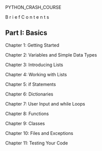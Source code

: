 PYTHON_CRASH_COURSE

B r i e f C o n t e n t s

Part I: Basics
--------------

Chapter 1: Getting Started

Chapter 2: Variables and Simple Data Types

Chapter 3: Introducing Lists

Chapter 4: Working with Lists

Chapter 5: if Statements

Chapter 6: Dictionaries

Chapter 7: User Input and while Loops

Chapter 8: Functions

Chapter 9: Classes

Chapter 10: Files and Exceptions

Chapter 11: Testing Your Code



